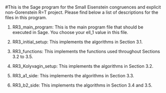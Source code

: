 #This is the Sage program for the Small Eisenstein congruences and explicit non-Gorenstein R=T project. Please find below a list of descriptions for the files in this program. 

1. RR3_main_program: This is the main program file that should be executed in Sage. You choose your ell_1 value in this file.

2. RR3_initial_setup: This implements the algorithms in Section 3.1.

3. RR3_functions: This implements the functions used throughout Sections 3.2 to 3.5.

4. RR3_Kolyvagin_setup: This implements the algorithms in Section 3.2.

5. RR3_a1_side: This implements the algorithms in Section 3.3.

6. RR3_b2_side: This implements the algorithms in Section 3.4 and 3.5.
